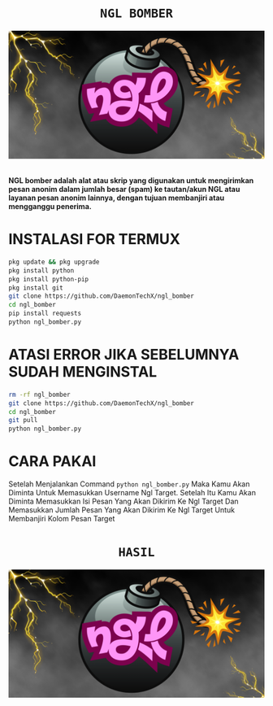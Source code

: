 <h1 align="center"><code>NGL BOMBER</code></h1> <p align="center"> <img src="https://github.com/DaemonTechX/ngl_bomber/blob/main/ngl_bomb.png" width="590"><br><br>
  
**NGL bomber adalah alat atau skrip yang digunakan untuk mengirimkan pesan anonim dalam jumlah besar (spam) ke tautan/akun NGL atau layanan pesan anonim lainnya, dengan tujuan membanjiri atau mengganggu penerima.**

# INSTALASI FOR TERMUX
```bash
pkg update && pkg upgrade
pkg install python
pkg install python-pip
pkg install git
git clone https://github.com/DaemonTechX/ngl_bomber
cd ngl_bomber
pip install requests
python ngl_bomber.py
```

# ATASI ERROR JIKA SEBELUMNYA SUDAH MENGINSTAL
```bash
rm -rf ngl_bomber
git clone https://github.com/DaemonTechX/ngl_bomber
cd ngl_bomber
git pull
python ngl_bomber.py
```

# CARA PAKAI
Setelah Menjalankan Command `python ngl_bomber.py` Maka Kamu Akan Diminta Untuk Memasukkan Username Ngl Target. Setelah Itu Kamu Akan Diminta Memasukkan Isi Pesan Yang Akan Dikirim Ke Ngl Target Dan Memasukkan Jumlah Pesan Yang Akan Dikirim Ke Ngl Target Untuk Membanjiri Kolom Pesan Target

<h1 align="center"><code>HASIL</code></h1> <p align="center"> <img src="https://github.com/DaemonTechX/ngl_bomber/blob/main/ngl_bomb.png" width="590"><br><br>
